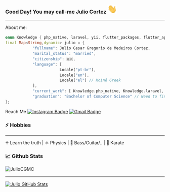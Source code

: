<!-- Greeting -->

### Good Day! You may call-me Julio Cortez <img src="https://raw.githubusercontent.com/danBamikiya/danBamikiya/main/wave.gif" width="30px"></h1>


---

<!-- About -->
About me:
```dart
enum Knowledge { php_native, laravel, yii, flutter_packages, flutter_apps, database_analysis, c, c++, python, java, javascript }
final Map<String,dynamic> julio = {
            "fullname": Julio Cesar Gregorio de Medeiros Cortez,
            "marital_status": "married",
            "citizenship": 🇧🇷,
            "language": [
                        Locale("pt-br"), 
                        Locale("en"), 
                        Locale("el") // Koinê Greek
            ],
            "current_work": [ Knowledge.php_native, Knowledge.laravel, Knowledge.flutter_packages, Knowledge.flutter_apps ],
            "graduation": "Bachelor of Computer Science" // Need to finish
};
```

Reach Me
[![Instagram Badge](https://img.shields.io/badge/-julio.cgmc-00acee?style=flat&logo=instagram&logoColor=white&color=b515e6)](https://instagram.com/julio.cgmc/) [![Gmail Badge](https://img.shields.io/badge/-julio.cgmc-e54448?style=flat&logo=Gmail&logoColor=white)](mailto:julio.cesar.g.c125@gmail.com)

### ⚡ Hobbies

  ---

♱  Learn the truth  |  ⚛  Physics  |  🎸  Bass/Guitar/..  |  🥋  Karate

### 📈 Github Stats

<img src="https://komarev.com/ghpvc/?username=JulioCGMC&label=Profile%20views&color=blueviolet&style=flat" alt="JulioCGMC" />

  ---
  


<a href="https://github.com/JulioCGMC/JulioCGMC">
  <img align="center" src="https://github-readme-stats.vercel.app/api?username=JulioCGMC&show_icons=true&show_owner=true&line_height=27&count_private=true&title_color=bdddff&text_color=1cd6ff&icon_color=ef8539&bg_color=031a1f" alt="Julio GitHub Stats" />
</a>

<br />
<br />
